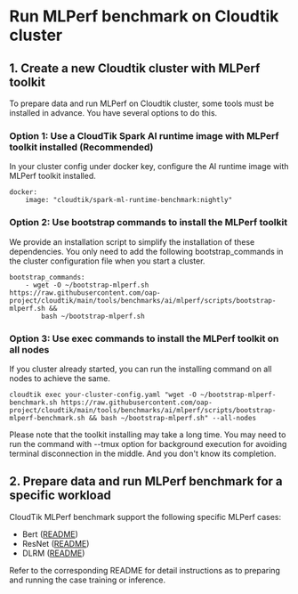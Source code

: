 # Run MLPerf benchmark on Cloudtik cluster

## 1. Create a new Cloudtik cluster with MLPerf toolkit
To prepare data and run MLPerf on Cloudtik cluster, some tools must be installed in advance.
You have several options to do this.

### Option 1: Use a CloudTik Spark AI runtime image with MLPerf toolkit installed (Recommended)
In your cluster config under docker key, configure the AI runtime image with MLPerf toolkit installed.

```buildoutcfg
docker:
    image: "cloudtik/spark-ml-runtime-benchmark:nightly"
```

### Option 2: Use bootstrap commands to install the MLPerf toolkit
We provide an installation script to simplify the installation of these dependencies.
You only need to add the following bootstrap_commands in the cluster configuration file when you start a cluster.
```buildoutcfg
bootstrap_commands:
    - wget -O ~/bootstrap-mlperf.sh https://raw.githubusercontent.com/oap-project/cloudtik/main/tools/benchmarks/ai/mlperf/scripts/bootstrap-mlperf.sh &&
        bash ~/bootstrap-mlperf.sh
```

### Option 3: Use exec commands to install the MLPerf toolkit on all nodes
If you cluster already started, you can run the installing command on all nodes to achieve the same.
```buildoutcfg
cloudtik exec your-cluster-config.yaml "wget -O ~/bootstrap-mlperf-benchmark.sh https://raw.githubusercontent.com/oap-project/cloudtik/main/tools/benchmarks/ai/mlperf/scripts/bootstrap-mlperf-benchmark.sh && bash ~/bootstrap-mlperf.sh" --all-nodes
```

Please note that the toolkit installing may take a long time.
You may need to run the command with --tmux option for background execution
for avoiding terminal disconnection in the middle. And you don't know its completion.

## 2. Prepare data and run MLPerf benchmark for a specific workload
CloudTik MLPerf benchmark support the following specific MLPerf cases:
- Bert ([README](./bert/README.md))
- ResNet ([README](./resnet/README.md))
- DLRM ([README](./dlrm/README.md))

Refer to the corresponding README for detail instructions as to
preparing and running the case training or inference.